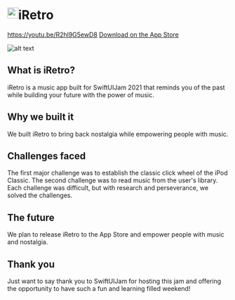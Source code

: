 <h1> <img src="https://firebasestorage.googleapis.com/v0/b/eyemaps-c1b86.appspot.com/o/Instagram%20post%20-%2012-6.png?alt=media&token=06ca1f80-9664-4fcc-b557-524902e1c252"
  width="25"
  height="25"
  style="float:left;">
  iRetro
</h1>

https://youtu.be/R2hl9G5ewD8
[Download on the App Store](https://apps.apple.com/us/app/iretro/id1557178995)


![alt text](https://firebasestorage.googleapis.com/v0/b/eyemaps-c1b86.appspot.com/o/Group%2016-3.png?alt=media&token=f736333f-615e-44ef-a4eb-6415fad4533e)

## What is iRetro?
iRetro is a music app built for SwiftUIJam 2021 that reminds you of the past while building your future with the power of music.  

## Why we built it
We built iRetro to bring back nostalgia while empowering people with music.

## Challenges faced
The first major challenge was to establish the classic click wheel of the iPod Classic.  The second challenge was to read music from the user's library.  Each challenge was difficult, but with research and perseverance, we solved the challenges.

## The future
We plan to release iRetro to the App Store and empower people with music and nostalgia.

## Thank you
Just want to say thank you to SwiftUIJam for hosting this jam and offering the opportunity to have such a fun and learning filled weekend! 
